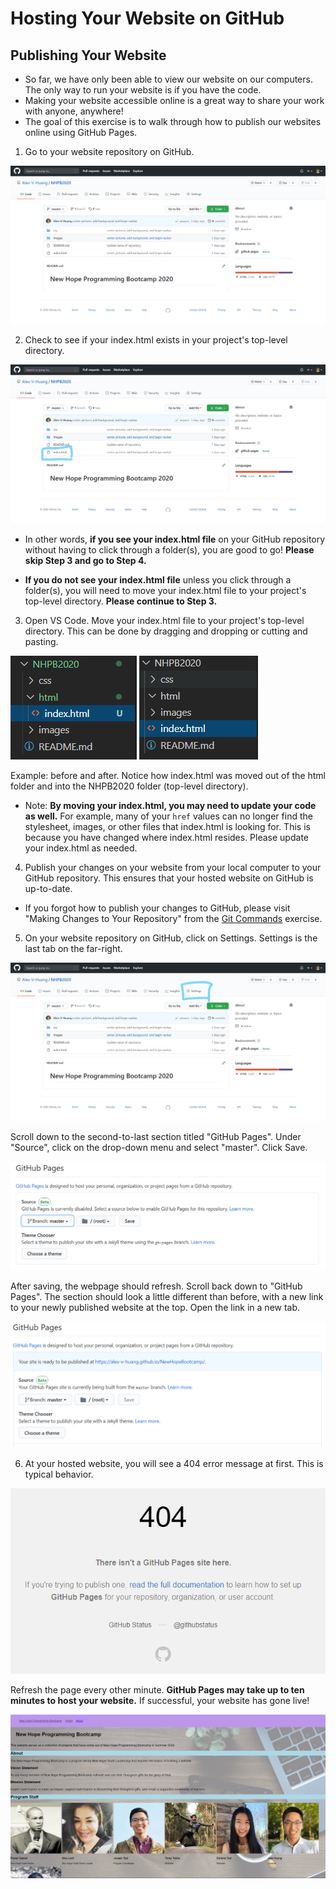 # Hosting Your Website on GitHub

## Publishing Your Website
- So far, we have only been able to view our website on our computers. The only way to run your website is if you have the code.
- Making your website accessible online is a great way to share your work with anyone, anywhere!
- The goal of this exercise is to walk through how to publish our websites online using GitHub Pages.

1. Go to your website repository on GitHub.

![website repository on GitHub](images/github_repo.PNG)


2. Check to see if your index.html exists in your project's top-level directory.

![index.html in top-level directory](images/index_top_level.jpg)

- In other words, **if you see your index.html file** on your GitHub repository without having to click through a folder(s), you are good to go! **Please skip Step 3 and go to Step 4.**

- **If you do not see your index.html file** unless you click through a folder(s), you will need to move your index.html file to your project's top-level directory. **Please continue to Step 3.**

3. Open VS Code. Move your index.html file to your project's top-level directory. This can be done by dragging and dropping or cutting and pasting.

![file structure before](images/index_before.PNG)
![file structure after](images/index_after.PNG)

Example: before and after. Notice how index.html was moved out of the html folder and into the NHPB2020 folder (top-level directory).

- Note: **By moving your index.html, you may need to update your code as well.** For example, many of your ```href``` values can no longer find the stylesheet, images, or other files that index.html is looking for. This is because you have changed where index.html resides. Please update your index.html as needed.

4. Publish your changes on your website from your local computer to your GitHub repository. This ensures that your hosted website on GitHub is up-to-date.

- If you forgot how to publish your changes to GitHub, please visit "Making Changes to Your Repository" from the [Git Commands](https://github.com/Alex-V-Huang/NewHopeBootcamp/blob/master/Week2/Week2.1/Git_Commands.md) exercise.

5. On your website repository on GitHub, click on Settings. Settings is the last tab on the far-right.

![Settings on GitHub](images/github_settings.jpg)


Scroll down to the second-to-last section titled "GitHub Pages". Under "Source", click on the drop-down menu and select "master". Click Save.

![GitHub Pages section](images/github_pages.PNG)

After saving, the webpage should refresh. Scroll back down to "GitHub Pages". The section should look a little different than before, with a new link to your newly published website at the top. Open the link in a new tab.

![GitHub Pages section after saving](images/github_pages_2.PNG)

6. At your hosted website, you will see a 404 error message at first. This is typical behavior.

![Hosted website 404 error](images/404_error.PNG)

Refresh the page every other minute. **GitHub Pages may take up to ten minutes to host your website.** If successful, your website has gone live!

![Successfully hosted website](images/hosted_website.PNG)

